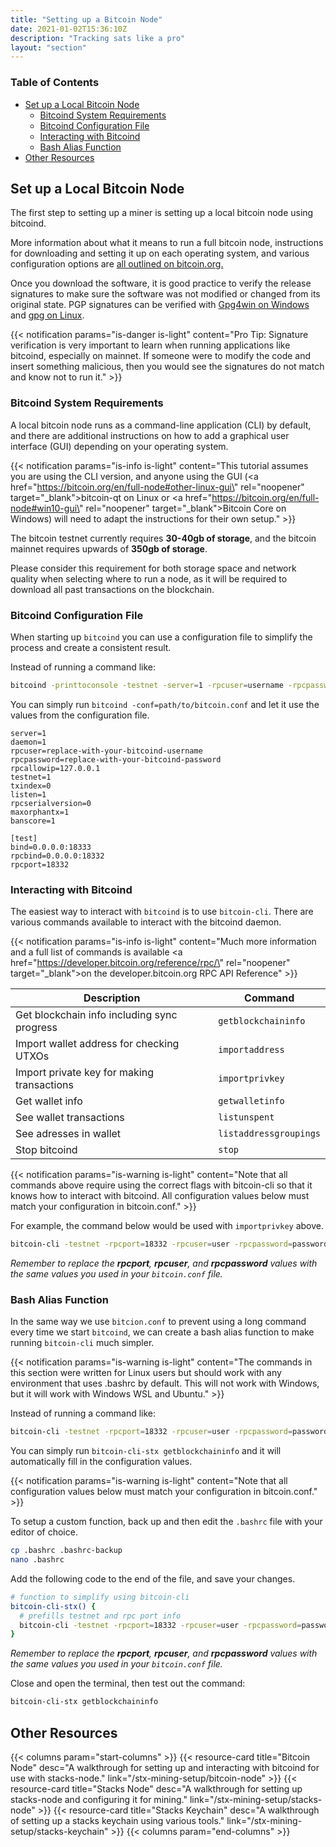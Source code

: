 ```yaml
---
title: "Setting up a Bitcoin Node"
date: 2021-01-02T15:36:10Z
description: "Tracking sats like a pro"
layout: "section"
---
```


### Table of Contents

- [Set up a Local Bitcoin Node](#set-up-a-local-bitcoin-node)
  - [Bitcoind System Requirements](#bitcoind-system-requirements)
  - [Bitcoind Configuration File](#bitcoind-configuration-file)
  - [Interacting with Bitcoind](#interacting-with-bitcoind)
  - [Bash Alias Function](#bash-alias-function)
- [Other Resources](#other-resources)

## Set up a Local Bitcoin Node

The first step to setting up a miner is setting up a local bitcoin node using bitcoind.

More information about what it means to run a full bitcoin node, instructions for downloading and setting it up on each operating system, and various configuration options are [all outlined on bitcoin.org.](https://bitcoin.org/en/full-node#what-is-a-full-node)

Once you download the software, it is good practice to verify the release signatures to make sure the software was not modified or changed from its original state. PGP signatures can be verified with [Gpg4win on Windows](https://www.gpg4win.de/index.html) and [gpg on Linux](https://www.gnupg.org/gph/en/manual/x135.html).

{{< notification params="is-danger is-light"
 content="Pro Tip: Signature verification is very important to learn when running applications like bitcoind, especially on mainnet. If someone were to modify the code and insert something malicious, then you would see the signatures do not match and know not to run it." >}}

### Bitcoind System Requirements

A local bitcoin node runs as a command-line application (CLI) by default, and there are additional instructions on how to add a graphical user interface (GUI) depending on your operating system.

{{< notification params="is-info is-light"
 content="This tutorial assumes you are using the CLI version, and anyone using the GUI (<a href=\"https://bitcoin.org/en/full-node#other-linux-gui\" rel=\"noopener\" target=\"_blank\">bitcoin-qt on Linux</a> or <a href=\"https://bitcoin.org/en/full-node#win10-gui\" rel=\"noopener\" target=\"_blank\">Bitcoin Core on Windows</a>) will need to adapt the instructions for their own setup." >}}

The bitcoin testnet currently requires **30-40gb of storage**, and the bitcoin mainnet requires upwards of **350gb of storage**.

Please consider this requirement for both storage space and network quality when selecting where to run a node, as it will be required to download all past transactions on the blockchain.

### Bitcoind Configuration File

When starting up `bitcoind` you can use a configuration file to simplify the process and create a consistent result.

Instead of running a command like:

```bash
bitcoind -printtoconsole -testnet -server=1 -rpcuser=username -rpcpassword=password -txindex=0 -listen=1 -rpcserialversion=0 -maxorphantx=1 -banscore=1 -bind=0.0.0.0:18333 -rpcbind=0.0.0.0:18332 -rpcport=18332
```

You can simply run `bitcoind -conf=path/to/bitcoin.conf` and let it use the values from the configuration file.

```none
server=1
daemon=1
rpcuser=replace-with-your-bitcoind-username
rpcpassword=replace-with-your-bitcoind-password
rpcallowip=127.0.0.1
testnet=1
txindex=0
listen=1
rpcserialversion=0
maxorphantx=1
banscore=1

[test]
bind=0.0.0.0:18333
rpcbind=0.0.0.0:18332
rpcport=18332
```

### Interacting with Bitcoind

The easiest way to interact with `bitcoind` is to use `bitcoin-cli`. There are various commands available to interact with the bitcoind daemon.

{{< notification params="is-info is-light"
 content="Much more information and a full list of commands is available <a href=\"https://developer.bitcoin.org/reference/rpc/\" rel=\"noopener\" target=\"_blank\">on the developer.bitcoin.org RPC API Reference</a>" >}}

| Description | Command |
| --- | --- |
| Get blockchain info including sync progress | `getblockchaininfo` |
| Import wallet address for checking UTXOs | `importaddress` |
| Import private key for making transactions | `importprivkey` |
| Get wallet info | `getwalletinfo` |
| See wallet transactions | `listunspent` |
| See adresses in wallet | `listaddressgroupings` |
| Stop bitcoind | `stop` |

{{< notification params="is-warning is-light"
 content="Note that all commands above require using the correct flags with bitcoin-cli so that it knows how to interact with bitcoind. All configuration values below must match your configuration in bitcoin.conf." >}}

For example, the command below would be used with `importprivkey` above.

```bash
bitcoin-cli -testnet -rpcport=18332 -rpcuser=user -rpcpassword=password -rpcclienttimeout=7200 importprivkey "wif-formatted-private-key"
```

*Remember to replace the **rpcport**, **rpcuser**, and **rpcpassword** values with the same values you used in your `bitcoin.conf` file.*

### Bash Alias Function

In the same way we use `bitcion.conf` to prevent using a long command every time we start `bitcoind`, we can create a bash alias function to make running `bitcoin-cli` much simpler.

{{< notification params="is-warning is-light"
 content="The commands in this section were written for Linux users but should work with any environment that uses .bashrc by default. This will not work with Windows, but it will work with Windows WSL and Ubuntu." >}}

Instead of running a command like:

```bash
bitcoin-cli -testnet -rpcport=18332 -rpcuser=user -rpcpassword=password getblockchaininfo
```

You can simply run `bitcoin-cli-stx getblockchaininfo` and it will automatically fill in the configuration values.

{{< notification params="is-warning is-light"
 content="Note that all configuration values below must match your configuration in bitcoin.conf." >}}

To setup a custom function, back up and then edit the `.bashrc` file with your editor of choice.

```bash
cp .bashrc .bashrc-backup
nano .bashrc
```

Add the following code to the end of the file, and save your changes.

```bash
# function to simplify using bitcoin-cli
bitcoin-cli-stx() {
  # prefills testnet and rpc port info
  bitcoin-cli -testnet -rpcport=18332 -rpcuser=user -rpcpassword=password "$@"
}
```

*Remember to replace the **rpcport**, **rpcuser**, and **rpcpassword** values with the same values you used in your `bitcoin.conf` file.*

Close and open the terminal, then test out the command:

```bash
bitcoin-cli-stx getblockchaininfo
```

## Other Resources

{{< columns param="start-columns" >}}
  {{< resource-card title="Bitcoin Node"
    desc="A walkthrough for setting up and interacting with bitcoind for use with stacks-node."
    link="/stx-mining-setup/bitcoin-node" >}}
  {{< resource-card title="Stacks Node"
    desc="A walkthrough for setting up stacks-node and configuring it for mining."
    link="/stx-mining-setup/stacks-node" >}}
  {{< resource-card title="Stacks Keychain"
    desc="A walkthrough of setting up a stacks keychain using various tools."
    link="/stx-mining-setup/stacks-keychain" >}}
{{< columns param="end-columns" >}}
